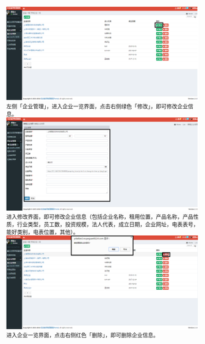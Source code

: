 ![](/assets/企业管理14.png)左侧「企业管理」，进入企业一览界面，点击右侧绿色「修改」，即可修改企业信息。![](/assets/企业管理15.png)进入修改界面，即可修改企业信息（包括企业名称，租用位置，产品名称，产品性质，行业类型，员工数，投资规模，法人代表，成立日期，企业网址，电表表号，能好类别，电表位置，其他）。![](/assets/企业管理16.png)进入企业一览界面，点击右侧红色「删除」，即可删除企业信息。

